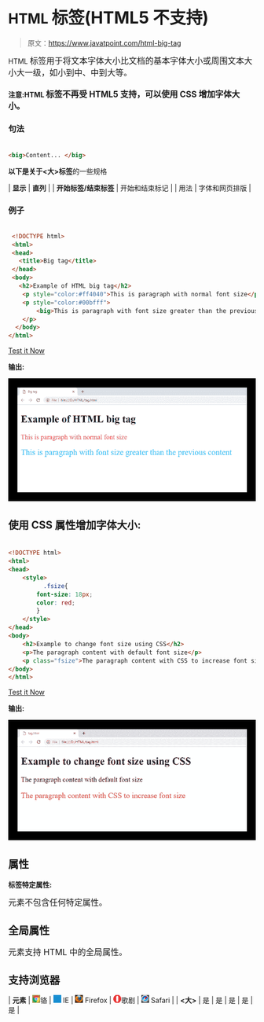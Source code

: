 # HTML <big>标签(HTML5 不支持)</big>

> 原文：<https://www.javatpoint.com/html-big-tag>

HTML <big>标签用于将文本字体大小比文档的基本字体大小或周围文本大小大一级，如小到中、中到大等。</big>

#### 注意:HTML <big>标签不再受 HTML5 支持，可以使用 CSS 增加字体大小。</big>

### 句法

```html

<big>Content... </big>

```

**以下是关于<大>标签**的一些规格

| **显示** | **直列** |
| **开始标签/结束标签** | 开始和结束标记 |
| 用法 | 字体和网页排版 |

### 例子

```html

 <!DOCTYPE html>
 <html>
 <head>
   <title>Big tag</title>
 </head>
 <body>
   <h2>Example of HTML big tag</h2>
    <p style="color:#ff4040">This is paragraph with normal font size</p>
    <p style="color:#00bfff">
        <big>This is paragraph with font size greater than the previous content</big>
    </p>
  </body>
</html>

```

[Test it Now](https://www.javatpoint.com/oprweb/test.jsp?filename=HTMLbigtag)

**输出:**

![HTML big tag](img/df99ce5ed4df3df41abdff3900d6eb59.png)

## 使用 CSS 属性增加字体大小:

```html

<!DOCTYPE html>
<html>
<head>
	<style>
	      .fsize{
		font-size: 18px;
		color: red;
		}
	</style>
</head>
<body>
	<h2>Example to change font size using CSS</h2>
	<p>The paragraph content with default font size</p>
	<p class="fsize">The paragraph content with CSS to increase font size</p>
</body>
</html>

```

[Test it Now](https://www.javatpoint.com/oprweb/test.jsp?filename=HTMLbigtag2)

**输出:**

![HTML big tag](img/d708bb75378c9a1b36e9e86ff15c1403.png)

## 属性

**标签特定属性:**

<big>元素不包含任何特定属性。</big>

## 全局属性

<big>元素支持 HTML 中的全局属性。</big>

## 支持浏览器

| **元素** | ![chrome browser](img/4fbdc93dc2016c5049ed108e7318df19.png)铬 | ![ie browser](img/83dd23df1fe8373fd5bf054b2c1dd88b.png) IE | ![firefox browser](img/4f001fff393888a8a807ed29b28145d1.png) Firefox | ![opera browser](img/6cad4a592cc69a052056a0577b4aac65.png)歌剧 | ![safari browser](img/a0f6a9711a92203c5dc5c127fe9c9fca.png) Safari |
| **<大>** | 是 | 是 | 是 | 是 | 是 |